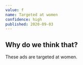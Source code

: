 ```yaml
---
value: f
name: Targeted at women
confidence: high
published: 2020-09-03
---
```


## Why do we think that?

These ads are targeted at women.
